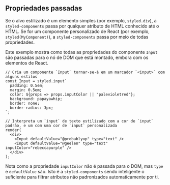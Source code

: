 ## Propriedades passadas

Se o alvo estilizado é um elemento simples (por exemplo, `styled.div`), a `styled-components` passa por qualquer atributo de HTML conhecido até o HTML. Se for um componente personalizado de React (por exemplo, `styled(MyComponent)`), a `styled-components` passa por meio de todas propriedades.

Este exemplo mostra como todas as propriedades do componente `Input` são passadas para o nó de DOM que está montado, embora com os elementos de React.

```react
// Cria um componente `Input` tornar-se-á em um marcador `<input>` com alguns estilos
const Input = styled.input`
  padding: 0.5em;
  margin: 0.5em;
  color: ${props => props.inputColor || "palevioletred"};
  background: papayawhip;
  border: none;
  border-radius: 3px;
`;

// Interpreta um `input` de texto estilizado com a cor de `input` padrão, e um com uma cor de `input` personalizada 
render(
  <div>
    <Input defaultValue="@probablyup" type="text" />
    <Input defaultValue="@geelen" type="text" inputColor="rebeccapurple" />
  </div>
);
```

Nota como a propriedade `inputColor` não é passada para o DOM, mas `type` e `defaultValue` são. Isto é a `styled-components` sendo inteligente o suficiente para filtrar atributos não padronizados automaticamente por ti.
